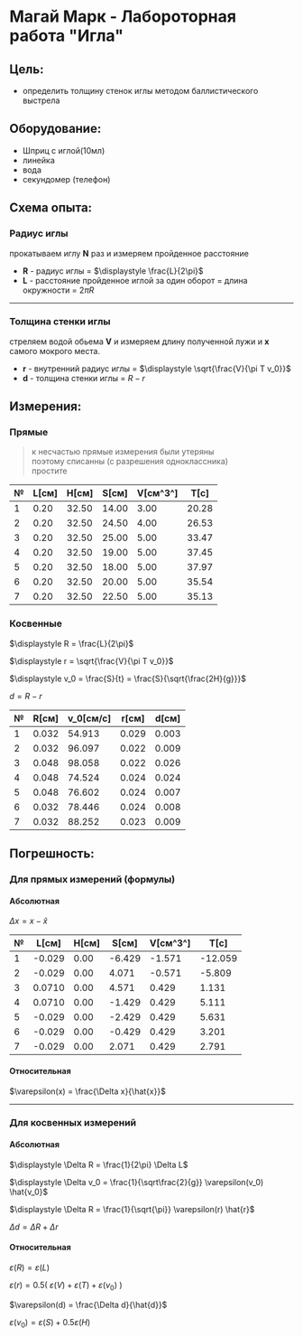 # Магай Марк - Лабороторная работа "Игла"

## Цель:
- определить толщину стенок иглы методом баллистического выстрела

## Оборудование:
- Шприц с иглой(10мл)
- линейка
- вода
- секундомер (телефон)


## Схема опыта:

### Радиус иглы

прокатываем иглу **N** раз и измеряем пройденное расстояние
- **R** - радиус иглы = $\displaystyle \frac{L}{2\pi}$
- **L** - расстояние пройденное иглой за один оборот = длина окружности = $2\pi R$

---

### Толщина стенки иглы
стреляем водой обьема **V** и измеряем длину полученной лужи и **x** самого мокрого места.

- **r** - внутренний радиус иглы = $\displaystyle \sqrt{\frac{V}{\pi T v_0}}$
- **d** - толщина стенки иглы = $R - r$


## Измерения:

### Прямые

> к несчастью прямые измерения были утеряны \
поэтому списанны (с разрешения одноклассника) \
простите

| №   | L[см] | H[см] | S[см] | V[см^3^] | T[с]  |
| --- | ---   | ---   | ---   | ---      | ---   |
| 1   | 0.20  | 32.50 | 14.00 | 3.00     | 20.28 |
| 2   | 0.20  | 32.50 | 24.50 | 4.00     | 26.53 |
| 3   | 0.20  | 32.50 | 25.00 | 5.00     | 33.47 |
| 4   | 0.20  | 32.50 | 19.00 | 5.00     | 37.45 |
| 5   | 0.20  | 32.50 | 18.00 | 5.00     | 37.97 |
| 6   | 0.20  | 32.50 | 20.00 | 5.00     | 35.54 |
| 7   | 0.20  | 32.50 | 22.50 | 5.00     | 35.13 |

### Косвенные

$\displaystyle R = \frac{L}{2\pi}$

$\displaystyle r = \sqrt{\frac{V}{\pi T v_0}}$

$\displaystyle v_0 = \frac{S}{t} = \frac{S}{\sqrt{\frac{2H}{g}}}$

$d = R - r$

| №   | R[см] | v_0[см/с] | r[см] | d[см] |
| --- | ---   | ---       | ---   | ---   |
| 1   | 0.032 | 54.913    | 0.029 | 0.003 |
| 2   | 0.032 | 96.097    | 0.022 | 0.009 |
| 3   | 0.048 | 98.058    | 0.022 | 0.026 |
| 4   | 0.048 | 74.524    | 0.024 | 0.024 |
| 5   | 0.048 | 76.602    | 0.024 | 0.007 |
| 6   | 0.032 | 78.446    | 0.024 | 0.008 |
| 7   | 0.032 | 88.252    | 0.023 | 0.009 |

## Погрешность:

### Для прямых измерений (формулы)

#### Абсолютная
$\Delta x = x - \hat{x}$

| №   | L[см]  | H[см] | S[см]  | V[см^3^] | T[с]    |
| --- | ---    | ---   | ---    | ---      | ---     |
| 1   | -0.029 | 0.00  | -6.429 | -1.571   | -12.059 |
| 2   | -0.029 | 0.00  | 4.071  | -0.571   | -5.809  |
| 3   | 0.0710 | 0.00  | 4.571  | 0.429    | 1.131   |
| 4   | 0.0710 | 0.00  | -1.429 | 0.429    | 5.111   |
| 5   | -0.029 | 0.00  | -2.429 | 0.429    | 5.631   |
| 6   | -0.029 | 0.00  | -0.429 | 0.429    | 3.201   |
| 7   | -0.029 | 0.00  | 2.071  | 0.429    | 2.791   |


#### Относительная
$\varepsilon(x) = \frac{\Delta x}{\hat{x}}$


---
### Для косвенных измерений

#### Абсолютная

$\displaystyle \Delta R = \frac{1}{2\pi} \Delta L$

$\displaystyle \Delta v_0 = \frac{1}{\sqrt\frac{2}{g}} \varepsilon(v_0) \hat{v_0}$

$\displaystyle \Delta R = \frac{1}{\sqrt{\pi}} \varepsilon(r) \hat{r}$

$\displaystyle \Delta d = \Delta R + \Delta r$


#### Относительная

$\varepsilon(R) = \varepsilon(L)$

$\varepsilon(r) = 0.5(\ \varepsilon(V) + \varepsilon(T) + \varepsilon(v_0)\ )$

$\varepsilon(d) = \frac{\Delta d}{\hat{d}}$

$\varepsilon(v_0) = \varepsilon(S) + 0.5\varepsilon(H)$
